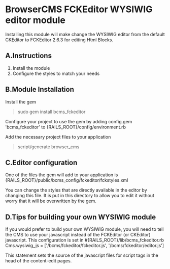 # BrowserCMS FCKEditor WYSIWIG editor module

Installing this module will make change the WYSIWIG editor from the default CKEditor to FCKEditor 2.6.3 for editing Html Blocks.

## A.Instructions
1. Install the module
2. Configure the styles to match your needs

## B.Module Installation
Install the gem
>sudo gem install bcms_fckeditor

Configure your project to use the gem by adding
config.gem 'bcms_fckeditor'
to {RAILS_ROOT}/config/environment.rb

Add the necessary project files to your application
>script/generate browser_cms

## C.Editor configuration
One of the files the gem will add to your application is
{RAILS_ROOT}/public/bcms_config/fckeditor/fckstyles.xml

You can change the styles that are directly available in the editor by changing this file.  It is put in this directory to allow you to edit it without worry that it will be overwritten by the gem.

## D.Tips for building your own WYSIWIG module
If you would prefer to build your own WYSIWIG module, you will need to tell the CMS to use your javascript instead of the FCKEditor (or CKEditor) javascript.  This configuration is set in #{RAILS_ROOT}/lib/bcms_fckeditor.rb
Cms.wysiwig_js = ['/bcms/fckeditor/fckeditor.js', '/bcms/fckeditor/editor.js']

This statement sets the source of the javascript files for script tags in the head of the content-edit pages.